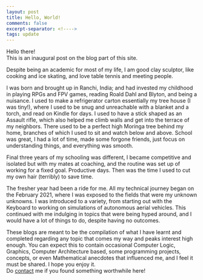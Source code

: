```yaml
---
layout: post
title: Hello, World!
comments: false
excerpt-separator: <!---->
tags: update
---
```


Hello there!  
This is an inaugural post on the blog part of this site.

<!---->

Despite being an academic for most of my life, I am good clay sculptor, like cooking and ice skating, and love table tennis and meeting people.

I was born and brought up in Ranchi, India; and had invested my childhood in playing RPGs and FPV games, reading Roald Dahl and Blyton, and being a nuisance. I used to make a refrigerator carton essentially my tree house (I was tiny!), where I used to be snug and unreachable with a blanket and a torch, and read on Kindle for days. I used to have a stick shaped as an Assault rifle, which also helped me climb walls and get into the terrace of my neighbors. There used to be a perfect high Moringa tree behind my home, branches of which I used to sit and watch below and above. School was great, I had a lot of time, made some forgone friends, just focus on understanding things, and everything was smooth.

Final three years of my schooling was different, I became competitive and isolated but with my mates at coaching, and the routine was set up of working for a fixed goal. Productive days. Then was the time I used to cut my own hair (terribly) to save time.

The fresher year had been a ride for me. All my technical journey began on the February 2021, where I was exposed to the fields that were my unknown unknowns. I was introduced to a variety, from starting out with the Keyboard to working on simulations of autonomous aerial vehicles. This continued with me indulging in topics that were being hyped around, and I would have a lot of things to do, despite having no outcomes.

These blogs are meant to be the compilation of what I have learnt and completed regarding any topic that comes my way and peaks interest high enough. You can expect this to contain occasional Computer Logic, Graphics, Computer Architecture based, some programming projects, concepts, or even Mathematical anecdotes that influenced me, and I feel it must be shared. I hope you enjoy it.  
Do [contact](/contact) me if you found something worthwhile here!

